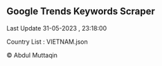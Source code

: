 

## Google Trends Keywords Scraper 
 
Last Update 31-05-2023 , 23:18:00

Country List :
VIETNAM.json



© Abdul Muttaqin 
